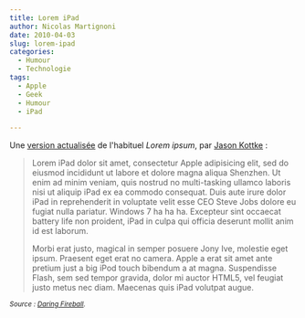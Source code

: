 ```yaml
---
title: Lorem iPad
author: Nicolas Martignoni
date: 2010-04-03
slug: lorem-ipad
categories:
  - Humour
  - Technologie
tags:
  - Apple
  - Geek
  - Humour
  - iPad

---
```

Une [version actualisée][1] de l'habituel _Lorem ipsum_, par [Jason Kottke][2] :

> Lorem iPad dolor sit amet, consectetur Apple adipisicing elit, sed do eiusmod incididunt ut labore et dolore magna aliqua Shenzhen. Ut enim ad minim veniam, quis nostrud no multi-tasking ullamco laboris nisi ut aliquip iPad ex ea commodo consequat. Duis aute irure dolor iPad in reprehenderit in voluptate velit esse CEO Steve Jobs dolore eu fugiat nulla pariatur. Windows 7 ha ha ha. Excepteur sint occaecat battery life non proident, iPad in culpa qui officia deserunt mollit anim id est laborum.
>
> Morbi erat justo, magical in semper posuere Jony Ive, molestie eget ipsum. Praesent eget erat no camera. Apple a erat sit amet ante pretium just a big iPod touch bibendum a at magna. Suspendisse Flash, sem sed tempor gravida, dolor mi auctor HTML5, vel feugiat justo metus nec diam. Maecenas quis iPad volutpat augue.

_<small>Source : [Daring Fireball][3].</small>_

 [1]: https://kottke.org/10/04/lorem-ipad
 [2]: https://kottke.org/
 [3]: https://daringfireball.net

<!--more-->
